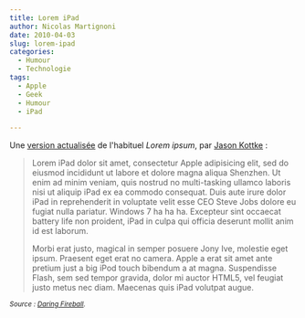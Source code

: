 ```yaml
---
title: Lorem iPad
author: Nicolas Martignoni
date: 2010-04-03
slug: lorem-ipad
categories:
  - Humour
  - Technologie
tags:
  - Apple
  - Geek
  - Humour
  - iPad

---
```

Une [version actualisée][1] de l'habituel _Lorem ipsum_, par [Jason Kottke][2] :

> Lorem iPad dolor sit amet, consectetur Apple adipisicing elit, sed do eiusmod incididunt ut labore et dolore magna aliqua Shenzhen. Ut enim ad minim veniam, quis nostrud no multi-tasking ullamco laboris nisi ut aliquip iPad ex ea commodo consequat. Duis aute irure dolor iPad in reprehenderit in voluptate velit esse CEO Steve Jobs dolore eu fugiat nulla pariatur. Windows 7 ha ha ha. Excepteur sint occaecat battery life non proident, iPad in culpa qui officia deserunt mollit anim id est laborum.
>
> Morbi erat justo, magical in semper posuere Jony Ive, molestie eget ipsum. Praesent eget erat no camera. Apple a erat sit amet ante pretium just a big iPod touch bibendum a at magna. Suspendisse Flash, sem sed tempor gravida, dolor mi auctor HTML5, vel feugiat justo metus nec diam. Maecenas quis iPad volutpat augue.

_<small>Source : [Daring Fireball][3].</small>_

 [1]: https://kottke.org/10/04/lorem-ipad
 [2]: https://kottke.org/
 [3]: https://daringfireball.net

<!--more-->
